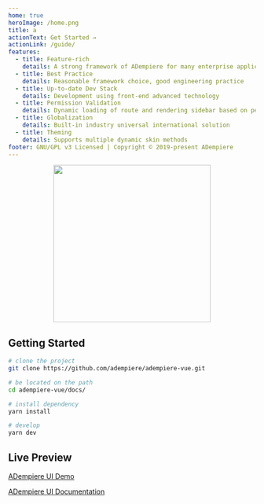 ```yaml
---
home: true
heroImage: /home.png
title: a
actionText: Get Started →
actionLink: /guide/
features:
  - title: Feature-rich
    details: A strong framework of ADempiere for many enterprise applications and various components
  - title: Best Practice
    details: Reasonable framework choice, good engineering practice
  - title: Up-to-date Dev Stack
    details: Development using front-end advanced technology
  - title: Permission Validation
    details: Dynamic loading of route and rendering sidebar based on permissions
  - title: Globalization
    details: Built-in industry universal international solution
  - title: Theming
    details: Supports multiple dynamic skin methods
footer: GNU/GPL v3 Licensed | Copyright © 2019-present ADempiere
---
```


<p align="center">
  <img width="320" src="https://upload.wikimedia.org/wikipedia/commons/b/b1/Adempiere-logo.png">
</p>

## Getting Started

```bash
# clone the project
git clone https://github.com/adempiere/adempiere-vue.git

# be located on the path
cd adempiere-vue/docs/

# install dependency
yarn install

# develop
yarn dev
```

## Live Preview

[ADempiere UI Demo](https://demo-ui.erpya.com/)

[ADempiere UI Documentation](https://adempiere.github.io/adempiere-vue/)
